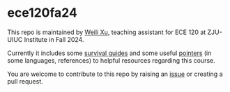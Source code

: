 # ece120fa24

This repo is maintained by [Weili Xu](https://github.com/weili-0234), teaching assistant for ECE 120 at ZJU-UIUC Institute in Fall 2024. 

Currently it includes some [survival guides](TODO) and some useful [pointers](TODO) (in some languages, references) to helpful resources regarding this course.

You are welcome to contribute to this repo by raising an [issue](https://github.com/Weili-0234/ece120fa24/issues/new/choose) or creating a pull request.

